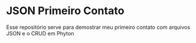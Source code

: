 # JSON Primeiro Contato
Esse repositório serve para demostrar meu primeiro contato com arquivos JSON e o CRUD em Phyton
